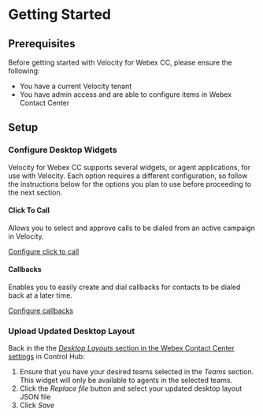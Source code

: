 # Getting Started

## Prerequisites

Before getting started with Velocity for Webex CC, please ensure the following:

- You have a current Velocity tenant
- You have admin access and are able to configure items in Webex Contact Center

## Setup

### Configure Desktop Widgets

Velocity for Webex CC supports several widgets, or agent applications, for use with Velocity. Each option requires a different configuration, so follow the instructions below for the options you plan to use before proceeding to the next section.

#### Click To Call

Allows you to select and approve calls to be dialed from an active campaign in Velocity.

[Configure click to call](./features/CLICK_TO_CALL.md)

#### Callbacks

Enables you to easily create and dial callbacks for contacts to be dialed back at a later time.

[Configure callbacks](./features/CALLBACKS.md)

### Upload Updated Desktop Layout

Back in the the [_Desktop Layouts_ section in the Webex Contact Center settings](https://admin.webex.com/wxcc/desktop-experience/desktop-layouts) in Control Hub:

1. Ensure that you have your desired teams selected in the _Teams_ section. This widget will only be available to agents in the selected teams.
2. Click the _Replace file_ button and select your updated desktop layout JSON file
3. Click _Save_
